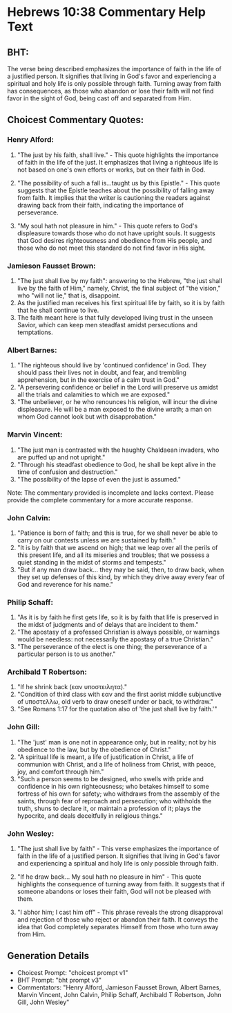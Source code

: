 # Hebrews 10:38 Commentary Help Text

## BHT:
The verse being described emphasizes the importance of faith in the life of a justified person. It signifies that living in God's favor and experiencing a spiritual and holy life is only possible through faith. Turning away from faith has consequences, as those who abandon or lose their faith will not find favor in the sight of God, being cast off and separated from Him.

## Choicest Commentary Quotes:
### Henry Alford:
1. "The just by his faith, shall live." - This quote highlights the importance of faith in the life of the just. It emphasizes that living a righteous life is not based on one's own efforts or works, but on their faith in God.

2. "The possibility of such a fall is...taught us by this Epistle." - This quote suggests that the Epistle teaches about the possibility of falling away from faith. It implies that the writer is cautioning the readers against drawing back from their faith, indicating the importance of perseverance.

3. "My soul hath not pleasure in him." - This quote refers to God's displeasure towards those who do not have upright souls. It suggests that God desires righteousness and obedience from His people, and those who do not meet this standard do not find favor in His sight.

### Jamieson Fausset Brown:
1. "The just shall live by my faith": answering to the Hebrew, "the just shall live by the faith of Him," namely, Christ, the final subject of "the vision," who "will not lie," that is, disappoint.
2. As the justified man receives his first spiritual life by faith, so it is by faith that he shall continue to live.
3. The faith meant here is that fully developed living trust in the unseen Savior, which can keep men steadfast amidst persecutions and temptations.

### Albert Barnes:
1. "The righteous should live by 'continued confidence' in God. They should pass their lives not in doubt, and fear, and trembling apprehension, but in the exercise of a calm trust in God." 
2. "A persevering confidence or belief in the Lord will preserve us amidst all the trials and calamities to which we are exposed."
3. "The unbeliever, or he who renounces his religion, will incur the divine displeasure. He will be a man exposed to the divine wrath; a man on whom God cannot look but with disapprobation."

### Marvin Vincent:
1. "The just man is contrasted with the haughty Chaldaean invaders, who are puffed up and not upright."
2. "Through his steadfast obedience to God, he shall be kept alive in the time of confusion and destruction."
3. "The possibility of the lapse of even the just is assumed."

Note: The commentary provided is incomplete and lacks context. Please provide the complete commentary for a more accurate response.

### John Calvin:
1. "Patience is born of faith; and this is true, for we shall never be able to carry on our contests unless we are sustained by faith."
2. "It is by faith that we ascend on high; that we leap over all the perils of this present life, and all its miseries and troubles; that we possess a quiet standing in the midst of storms and tempests."
3. "But if any man draw back... they may be said, then, to draw back, when they set up defenses of this kind, by which they drive away every fear of God and reverence for his name."

### Philip Schaff:
1. "As it is by faith he first gets life, so it is by faith that life is preserved in the midst of judgments and of delays that are incident to them."
2. "The apostasy of a professed Christian is always possible, or warnings would be needless: not necessarily the apostasy of a true Christian."
3. "The perseverance of the elect is one thing; the perseverance of a particular person is to us another."

### Archibald T Robertson:
1. "If he shrink back (εαν υποστειλητα)."
2. "Condition of third class with εαν and the first aorist middle subjunctive of υποστελλω, old verb to draw oneself under or back, to withdraw."
3. "See Romans 1:17 for the quotation also of 'the just shall live by faith.'"

### John Gill:
1. "The 'just' man is one not in appearance only, but in reality; not by his obedience to the law, but by the obedience of Christ."
2. "A spiritual life is meant, a life of justification in Christ, a life of communion with Christ, and a life of holiness from Christ, with peace, joy, and comfort through him."
3. "Such a person seems to be designed, who swells with pride and confidence in his own righteousness; who betakes himself to some fortress of his own for safety; who withdraws from the assembly of the saints, through fear of reproach and persecution; who withholds the truth, shuns to declare it, or maintain a profession of it; plays the hypocrite, and deals deceitfully in religious things."

### John Wesley:
1. "The just shall live by faith" - This verse emphasizes the importance of faith in the life of a justified person. It signifies that living in God's favor and experiencing a spiritual and holy life is only possible through faith.

2. "If he draw back... My soul hath no pleasure in him" - This quote highlights the consequence of turning away from faith. It suggests that if someone abandons or loses their faith, God will not be pleased with them.

3. "I abhor him; I cast him off" - This phrase reveals the strong disapproval and rejection of those who reject or abandon their faith. It conveys the idea that God completely separates Himself from those who turn away from Him.


## Generation Details
- Choicest Prompt: "choicest prompt v1"
- BHT Prompt: "bht prompt v3"
- Commentators: "Henry Alford, Jamieson Fausset Brown, Albert Barnes, Marvin Vincent, John Calvin, Philip Schaff, Archibald T Robertson, John Gill, John Wesley"
